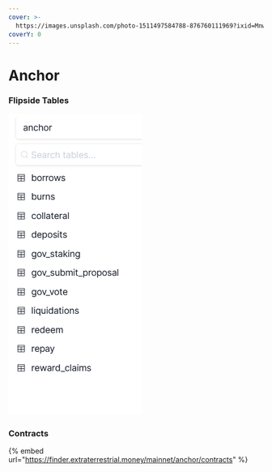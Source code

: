 ```yaml
---
cover: >-
  https://images.unsplash.com/photo-1511497584788-876760111969?ixid=MnwxMjA3fDB8MHxwaG90by1wYWdlfHx8fGVufDB8fHx8&ixlib=rb-1.2.1&auto=format&fit=crop&w=3432&q=80
coverY: 0
---
```


# Anchor

### Flipside Tables

![Hidden Flipside Tables :P](../.gitbook/assets/Anchor.png)

### Contracts

{% embed url="https://finder.extraterrestrial.money/mainnet/anchor/contracts" %}
